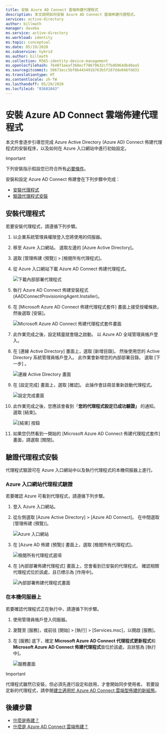 ```yaml
---
title: 安裝 Azure AD Connect 雲端佈建代理程式
description: 本文說明如何安裝 Azure AD Connect 雲端佈建代理程式。
services: active-directory
author: billmath
manager: daveba
ms.service: active-directory
ms.workload: identity
ms.topic: conceptual
ms.date: 05/19/2020
ms.subservice: hybrid
ms.author: billmath
ms.collection: M365-identity-device-management
ms.openlocfilehash: 764071eeaf368ecf78679632cffbd6964db40aa5
ms.sourcegitcommit: 50673ecc5bf8b443491b763b5f287dde046fdd31
ms.translationtype: HT
ms.contentlocale: zh-TW
ms.lasthandoff: 05/20/2020
ms.locfileid: "83681043"
---
```

# <a name="install-the-azure-ad-connect-cloud-provisioning-agent"></a>安裝 Azure AD Connect 雲端佈建代理程式
本文件會逐步引導您完成 Azure Active Directory (Azure AD) Connect 佈建代理程式的安裝程序，以及如何在 Azure 入口網站中進行初始設定。

>[!IMPORTANT]
>下列安裝指示假設您已符合所有[必要條件](how-to-prerequisites.md)。

安裝和設定 Azure AD Connect 佈建會在下列步驟中完成：
    
- [安裝代理程式](#install-the-agent)
- [驗證代理程式安裝](#verify-agent-installation)


## <a name="install-the-agent"></a>安裝代理程式
若要安裝代理程式，請遵循下列步驟。

1. 以企業系統管理員權限登入您將使用的伺服器。
1. 移至 Azure 入口網站。 選取左邊的 [Azure Active Directory]。
1. 選取 [管理佈建 (預覽)] > [檢閱所有代理程式]。
1. 從 Azure 入口網站下載 Azure AD Connect 佈建代理程式。

   ![下載內部部署代理程式](media/how-to-install/install9.png)</br>
1. 執行 Azure AD Connect 佈建安裝程式 (AADConnectProvisioningAgent.Installer)。
1. 在 [Microsoft Azure AD Connect 佈建代理程式套件] 畫面上接受授權條款，然後選取 [安裝]。

   ![Microsoft Azure AD Connect 佈建代理程式套件畫面](media/how-to-install/install1.png)</br>

1. 此作業完成之後，設定精靈就會隨之啟動。 以 Azure AD 全域管理員帳戶登入。
1. 在 [連線 Active Directory] 畫面上，選取 [新增目錄]。 然後使用您的 Active Directory 系統管理員帳戶登入。 此作業會新增您的內部部署目錄。 選取 [下一步] 。

   ![連線 Active Directory 畫面](media/how-to-install/install3.png)</br>

1. 在 [設定完成] 畫面上，選取 [確認]。 此操作會註冊並重新啟動代理程式。

   ![設定完成畫面](media/how-to-install/install4.png)</br>

1. 此作業完成之後，您應該會看到「**您的代理程式設定已成功驗證」** 的通知。 選取 [結束]。

   ![[結束] 按鈕](media/how-to-install/install5.png)</br>
1. 如果您仍然看到一開始的 [Microsoft Azure AD Connect 佈建代理程式套件] 畫面，請選取 [關閉]。

## <a name="verify-agent-installation"></a>驗證代理程式安裝
代理程式驗證可在 Azure 入口網站中以及執行代理程式的本機伺服器上進行。

### <a name="azure-portal-agent-verification"></a>Azure 入口網站代理程式驗證
若要確認 Azure 可看到代理程式，請遵循下列步驟。

1. 登入 Azure 入口網站。
1. 從左側選取 [Azure Active Directory]  > [Azure AD Connect]。 在中間選取 [管理佈建 (預覽)]。

   ![Azure 入口網站](media/how-to-install/install6.png)</br>

1.  在 [Azure AD 佈建 (預覽)] 畫面上，選取 [檢閱所有代理程式]。

    ![檢閱所有代理程式選項](media/how-to-install/install7.png)</br>
 
1. 在 [內部部署佈建代理程式] 畫面上，您會看到已安裝的代理程式。 確認相關代理程式位於該處，且已標示為 [作用中]。

   ![內部部署佈建代理程式畫面](media/how-to-install/verify1.png)</br>



### <a name="on-the-local-server"></a>在本機伺服器上
若要確認代理程式正在執行中，請遵循下列步驟。

1.  使用管理員帳戶登入伺服器。
1.  瀏覽至 [服務]，或前往 [開始] > [執行] > [Services.msc]，以開啟 [服務]。
1.  在 [服務] 底下，確定 **Microsoft Azure AD Connect 代理程式更新程式**和 **Microsoft Azure AD Connect 佈建代理程式**皆位於該處，且狀態為 [執行中]。

    ![服務畫面](media/how-to-troubleshoot/troubleshoot1.png)

>[!IMPORTANT]
>代理程式雖然已安裝，但必須先進行設定和啟用，才會開始同步使用者。 若要設定新的代理程式，請參閱[建立適用於 Azure AD Connect 雲端型佈建的新組態](how-to-configure.md)。



## <a name="next-steps"></a>後續步驟 

- [什麼是佈建？](what-is-provisioning.md)
- [什麼是 Azure AD Connect 雲端佈建？](what-is-cloud-provisioning.md)
 
